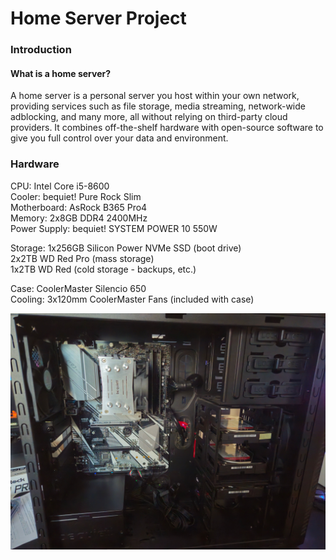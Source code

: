 # Home Server Project
### Introduction
#### What is a home server? 
A home server is a personal server you host within your own network, providing services such as file storage, media streaming, network-wide adblocking, and many more, all without relying on third-party cloud providers. It combines off-the-shelf hardware with open-source software to give you full control over your data and environment.
### Hardware
CPU:            Intel Core i5-8600  
Cooler:         bequiet! Pure Rock Slim  
Motherboard:    AsRock B365 Pro4  
Memory:         2x8GB DDR4 2400MHz  
Power Supply:   bequiet! SYSTEM POWER 10 550W  
  
Storage:        1x256GB Silicon Power NVMe SSD (boot drive)  
                2x2TB WD Red Pro (mass storage)  
                1x2TB WD Red (cold storage - backups, etc.)  

Case:           CoolerMaster Silencio 650  
Cooling:        3x120mm CoolerMaster Fans (included with case)  

![Server](https://github.com/martinb03/home-server/blob/main/assets/images/Server.jpg)